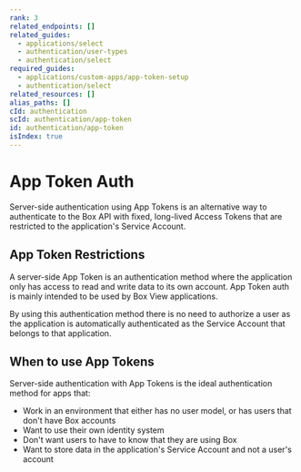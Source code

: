 ```yaml
---
rank: 3
related_endpoints: []
related_guides:
  - applications/select
  - authentication/user-types
  - authentication/select
required_guides:
  - applications/custom-apps/app-token-setup
  - authentication/select
related_resources: []
alias_paths: []
cId: authentication
scId: authentication/app-token
id: authentication/app-token
isIndex: true
---
```

# App Token Auth

Server-side authentication using App Tokens is an alternative way to
authenticate to the Box API with fixed, long-lived Access Tokens that are
restricted to the application's Service Account.

## App Token Restrictions

A server-side App Token is an authentication method where the application only
has access to read and write data to its own account. App Token auth is mainly
intended to be used by Box View applications.

By using this authentication method there is no need to authorize a user as the
application is automatically authenticated as the Service Account that belongs
to that application.

## When to use App Tokens

Server-side authentication with App Tokens is the ideal authentication method
for apps that:

* Work in an environment that either has no user model, or has users that don't
  have Box accounts
* Want to use their own identity system
* Don't want users to have to know that they are using Box
* Want to store data in the application's Service Account and not a user's
  account
